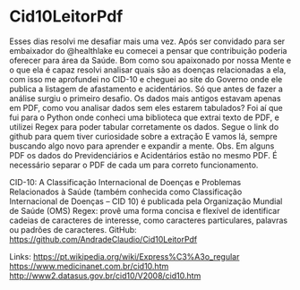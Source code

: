 # Cid10LeitorPdf
Esses dias resolvi me desafiar mais uma vez. Após ser convidado para ser embaixador do @healthlake eu comecei a pensar que contribuição poderia oferecer para área da Saúde. 
Bom como sou apaixonado por nossa Mente e o que ela é capaz resolvi analisar quais são as doenças relacionadas a ela, com isso me aprofundei no CID-10 e cheguei ao site do Governo onde ele publica a listagem de afastamento e acidentários.
Só que antes de fazer a análise surgiu o primeiro desafio. Os dados mais antigos estavam apenas em PDF, como vou analisar dados sem eles estarem tabulados?
Foi aí que fui  para  o Python onde conheci uma biblioteca que extrai texto de PDF,  e utilizei Regex para poder tabular corretamente os dados. 
Segue o link do github  para quem tiver curiosidade sobre a extração 
E vamos lá,  sempre buscando algo novo para aprender e expandir a mente.
Obs. Em alguns PDF os dados do Previdenciários e Acidentários estão no mesmo PDF. 
É necessário separar o PDF de cada um para correto funcionamento.

CID-10: A Classificação Internacional de Doenças e Problemas Relacionados à Saúde (também conhecida como Classificação Internacional de Doenças – CID 10) é publicada pela Organização Mundial de Saúde (OMS)
Regex: provê uma forma concisa e flexível de identificar cadeias de caracteres de interesse, como caracteres particulares, palavras ou padrões de caracteres.
GitHub:
https://github.com/AndradeClaudio/Cid10LeitorPdf

Links:
https://pt.wikipedia.org/wiki/Express%C3%A3o_regular
https://www.medicinanet.com.br/cid10.htm
http://www2.datasus.gov.br/cid10/V2008/cid10.htm

